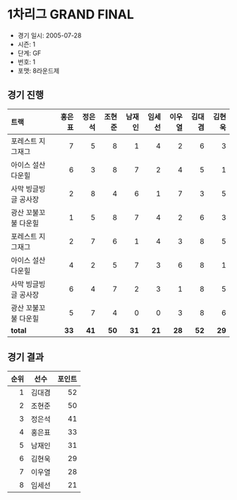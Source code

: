 # 1차리그 GRAND FINAL

- 경기 일시: 2005-07-28
- 시즌: 1
- 단계: GF
- 번호: 1
- 포맷: 8라운드제





## 경기 진행

| 트랙 | 홍은표 | 정은석 | 조현준 | 남재인 | 임세선 | 이우열 | 김대겸 | 김현욱 |
|:---|---:|---:|---:|---:|---:|---:|---:|---:|
| 포레스트 지그재그 | 7 | 5 | 8 | 1 | 4 | 2 | 6 | 3 |
| 아이스 설산 다운힐 | 6 | 3 | 8 | 7 | 2 | 4 | 5 | 1 |
| 사막 빙글빙글 공사장 | 2 | 8 | 4 | 6 | 1 | 7 | 3 | 5 |
| 광산 꼬불꼬불 다운힐 | 1 | 5 | 8 | 7 | 4 | 2 | 6 | 3 |
| 포레스트 지그재그 | 2 | 7 | 6 | 1 | 4 | 3 | 8 | 5 |
| 아이스 설산 다운힐 | 4 | 2 | 5 | 7 | 3 | 6 | 8 | 1 |
| 사막 빙글빙글 공사장 | 6 | 4 | 7 | 2 | 3 | 1 | 8 | 5 |
| 광산 꼬불꼬불 다운힐 | 5 | 7 | 4 | 0 | 0 | 3 | 8 | 6 |
| __total__ | __33__ | __41__ | __50__ | __31__ | __21__ | __28__ | __52__ | __29__ |




## 경기 결과

| 순위 | 선수 | 포인트 |
|---:|:---:|---:|
| 1 | 김대겸 | 52 |
| 2 | 조현준 | 50 |
| 3 | 정은석 | 41 |
| 4 | 홍은표 | 33 |
| 5 | 남재인 | 31 |
| 6 | 김현욱 | 29 |
| 7 | 이우열 | 28 |
| 8 | 임세선 | 21 |

